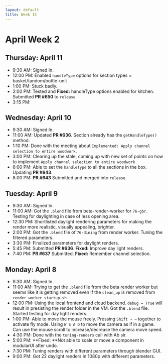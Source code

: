 ```yaml
---
layout: default
title: Week 15
---
```


# **April Week 2**
## **Thursday: April 11**
- 9:30  AM: Signed In.
- 12:00 PM: Enabled `handleType` options for section types = basket/tandom/bottle-unit
- 1:00  PM: Stuck badly.
- 2:00  PM: Tested and **Fixed:** handleType options enabled for kitchen. Submitted **PR #650** to `release`.
- 3:15  PM: 

## **Wednesday: April 10**
- 9:30  AM: Signed In.
- 11:00 AM: Updated **PR #636**. Section already has the `getHandleType()` method.  
- 1:10  PM: Done with the meeting about `Implemented: Apply channel selection to entire woodwork`.
- 3:00  PM: Clearing up the stale, coming up with new set of points on how to implement `Apply channel selection to entire woodwork`
- 6:00  PM: Able to set the `handleType` to all the sections in the box. Updating **PR #643**.
- 8:00  PM: **PR #643** Submitted and merged into `release`.

## **Tuesday: April 9**
- 9:30  AM: Signed In.
- 11:00 AM: Got the `.blend` file from beta-render-worker for `76-gbr`. Testing for daylighting in case of less opening area.
- 12:30 PM: Shortlisted daylight rendering parameters for making the render more realistic, visually appealing, brighter. 
- 2:00  PM: Got the `.blend` file of `76-dining` from render worker. Tuning the filtered parameters.
- 3:30  PM: Finalized parameters for daylight renders.
- 5:45  PM: Submitted **PR #636**. **Fixed:** Improve day light renders.
- 7:40  PM: **PR #637** Submitted. **Fixed:** Remember channel selection.

## **Monday: April 8**
- 9:30  AM: Signed In.
- 11:00 AM: Trying to get the `.blend` file from the beta render worker but seems like it is getting removed even if the `clean_up` is removed from `render_worker_startup.sh`
- 12:00 PM: Using the local frontend and cloud backend. `debug = True` will result in presisting the render folder in the VM. Got the `.blend` file. Started testing for day light renders.
- 1:00  PM: Able to move the mouse freely. Pressing `Shift + ~` together to activate fly mode. Using `W S A D` to move the camera as if in a game. Can use the mouse scroll to increase/decrease the camera move speed.
- 4:30  PM: Done with the `tuning-renders` call with Ab sir.
- 5:00  PM: **Fixed: **Not able to scale or move a component in modularUI after undo.
- 7:30  PM: Tuning renders with different parameters through blender GUI.
- 9:00  PM: Got 22 daylight renders in 1080p with different parameters.
